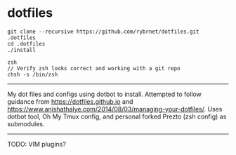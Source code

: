 # dotfiles
~~~
git clone --recursive https://github.com/rybrnet/dotfiles.git .dotfiles
cd .dotfiles
./install
~~~
~~~
zsh
// Verify zsh looks correct and working with a git repo
chsh -s /bin/zsh
~~~
---

My dot files and configs using dotbot to install.
Attempted to follow guidance from https://dotfiles.github.io and https://www.anishathalye.com/2014/08/03/managing-your-dotfiles/.
Uses dotbot tool, Oh My Tmux config, and personal forked Prezto (zsh config) as submodules.

---

TODO:
VIM plugins?

